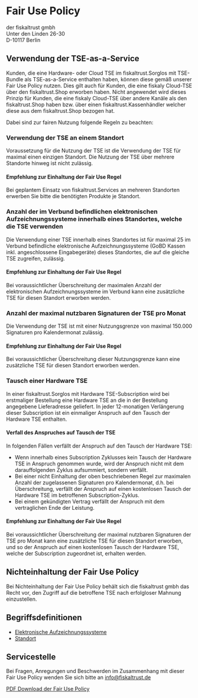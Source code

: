 # Fair Use Policy

der fiskaltrust gmbh<br />
Unter den Linden 26-30<br />
D-10117 Berlin<br />



## Verwendung der TSE-as-a-Service

Kunden, die eine Hardware- oder Cloud TSE im fiskaltrust.Sorglos mit TSE-Bundle als TSE-as-a-Service enthalten haben, können diese gemäß unserer Fair Use Policy nutzen. Dies gilt auch für Kunden, die eine fiskaly Cloud-TSE über den fiskaltrust.Shop erworben haben. Nicht angewendet wird dieses Prinzip für Kunden, die eine fiskaly Cloud-TSE über andere Kanäle als den fiskaltrust.Shop haben bzw. über einen fiskaltrust.Kassenhändler welcher diese aus dem fiskaltrust.Shop bezogen hat.

Dabei sind zur fairen Nutzung folgende Regeln zu beachten:

### Verwendung der TSE an einem Standort

Voraussetzung für die Nutzung der TSE ist die Verwendung der TSE für maximal einen einzigen Standort. Die Nutzung der TSE über mehrere Standorte hinweg ist nicht zulässig. 

#### Empfehlung zur Einhaltung der Fair Use Regel

Bei geplantem Einsatz von fiskaltrust.Services an mehreren Standorten erwerben Sie bitte die benötigten Produkte je Standort.

### Anzahl der im Verbund befindlichen elektronischen Aufzeichnungssysteme innerhalb eines Standortes, welche die TSE verwenden

Die Verwendung einer TSE innerhalb eines Standortes ist für maximal 25 im Verbund befindliche elektronische Aufzeichnungssysteme (GoBD Kassen inkl. angeschlossene Eingabegeräte) dieses Standortes, die auf die gleiche TSE zugreifen, zulässig. 

#### Empfehlung zur Einhaltung der Fair Use Regel

Bei voraussichtlicher Überschreitung der maximalen Anzahl der elektronischen Aufzeichnungssysteme im Verbund kann eine zusätzliche TSE für diesen Standort erworben werden.

### Anzahl der maximal nutzbaren Signaturen der TSE pro Monat

Die Verwendung der TSE ist mit einer Nutzungsgrenze von maximal 150.000 Signaturen pro Kalendermonat zulässig. 

#### Empfehlung zur Einhaltung der Fair Use Regel

Bei voraussichtlicher Überschreitung dieser Nutzungsgrenze kann eine zusätzliche TSE für diesen Standort erworben werden.

### Tausch einer Hardware TSE

In einer fiskaltrust.Sorglos mit Hardware TSE-Subscription wird bei erstmaliger Bestellung eine Hardware TSE an die in der Bestellung angegebene Lieferadresse geliefert. In jeder 12-monatigen Verlängerung dieser Subscription ist ein einmaliger Anspruch auf den Tausch der Hardware TSE enthalten. 

#### Verfall des Anspruches auf Tausch der TSE

In folgenden Fällen verfällt der Anspruch auf den Tausch der Hardware TSE:

- Wenn innerhalb eines Subscription Zyklusses kein Tausch der Hardware TSE in Anspruch genommen wurde, wird der Anspruch nicht mit dem darauffolgenden Zyklus aufsummiert, sondern verfällt. 
- Bei einer nicht Einhaltung der oben beschriebenen Regel zur maximalen Anzahl der zugelassenen Signaturen pro Kalendermonat, d.h. bei Überschreitung, verfällt der Anspruch auf einen kostenlosen Tausch der Hardware TSE im betroffenen Subscription-Zyklus.
- Bei einem gekündigten Vertrag verfällt der Anspruch mit dem vertraglichen Ende der Leistung.

#### Empfehlung zur Einhaltung der Fair Use Regel

Bei voraussichtlicher Überschreitung der maximal nutzbaren Signaturen der TSE pro Monat kann eine zusätzliche TSE für diesen Standort erworben, und so der Anspruch auf einen kostenlosen Tausch der Hardware TSE, welche der Subscription zugeordnet ist, erhalten werden.

## Nichteinhaltung der Fair Use Policy

Bei Nichteinhaltung der Fair Use Policy behält sich die fiskaltrust gmbh das Recht vor, den Zugriff auf die betroffene TSE nach erfolgloser Mahnung einzustellen.

## Begriffsdefinitionen

- [Elektronische Aufzeichnungssysteme](https://github.com/fiskaltrust/productdescription-de-doc/tree/master/glossar#elektronisches-aufzeichnungssystem-kasse-registrierkasse-kassensystem-eingabestation-terminal)
- [Standort](https://github.com/fiskaltrust/productdescription-de-doc/tree/master/glossar#standort-outlet-location)

## Servicestelle

Bei Fragen, Anregungen und Beschwerden im Zusammenhang mit dieser Fair Use Policy wenden Sie sich bitte an [info@fiskaltrust.de](mailto:info@fiskaltrust.de)



[PDF Download der Fair Use Policy](media/market-de-fair-use-policy.pdf)

